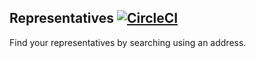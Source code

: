 ## Representatives [![CircleCI](https://circleci.com/gh/luiscarlin/representatives/tree/master.svg?style=svg)](https://circleci.com/gh/luiscarlin/representatives/tree/master)

Find your representatives by searching using an address.
